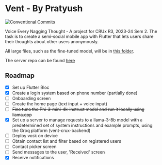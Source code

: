 # Vent - By Pratyush
[![Conventional Commits](https://img.shields.io/badge/Conventional%20Commits-1.0.0-%23FE5196?logo=conventionalcommits&logoColor=white)](https://conventionalcommits.org)

Voice Every Nagging Thought - A project for CRUx R3, 2023-24 Sem 2.
The task is to create a semi-social mobile app with Flutter that lets users share their thoughts
about other users anonymously.

All large files, such as the fine-tuned model, will be in [this folder](https://drive.google.com/drive/folders/1RM144zNfT8wIwAU7H0xQPsNJ7UWmH3V1?usp=sharing).

The server repo can be found [here](https://github.com/RedMiner2005/vent-crux-backend)

## Roadmap
- [x] Set up Flutter Bloc
- [x] Create a login system based on phone number (partially done)
- [ ] Onboarding screen
- [ ] Create the home page (text input + voice input)
- [ ] ~~Fine tune the Phi-3-mini-4k-instruct model and run it locally using llama.cpp~~
- [x] Set up a server to manage requests to a llama-3-8b model with a predetermined set of system instructions and example prompts, using the Groq platform (vent-crux-backend)
- [ ] Deploy vosk on device
- [ ] Obtain contact list and filter based on registered users
- [ ] Contact picker screen
- [ ] Send messages to the user, 'Received' screen
- [x] Receive notifications
